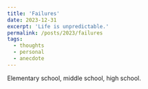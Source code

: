 ```yaml
---
title: 'Failures'
date: 2023-12-31
excerpt: 'Life is unpredictable.'
permalink: /posts/2023/failures
tags:
  - thoughts
  - personal
  - anecdote
---
```


Elementary school, middle school, high school.